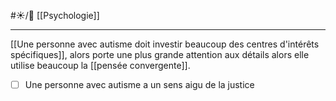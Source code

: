 #☀️/🌱 [[Psychologie]]

---
[[Une personne avec autisme doit investir beaucoup des centres d'intérêts spécifiques]], alors porte une plus grande attention aux détails alors elle utilise beaucoup la [[pensée convergente]]. 
- [ ] Une personne avec autisme a un sens aigu de la justice
